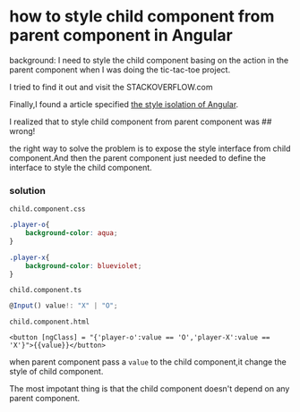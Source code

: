 # how to style child component from parent component in Angular

background: I need to style the child component basing on the action in the parent component when I was doing the tic-tac-toe project.


I tried to find it out and visit the STACKOVERFLOW.com


Finally,I found a article specified [the style isolation of Angular](https://blog.angular-university.io/angular-host-context/).

I realized that to style child component from parent component was ## wrong!

the right way to solve the problem is to expose the style interface from child component.And then the parent component 
just needed to define the interface to style the child component.

### solution
`child.component.css`
```css
.player-o{
    background-color: aqua;
}

.player-x{
    background-color: blueviolet;
}
```
`child.component.ts`
```typescript
@Input() value!: "X" | "O";
```

`child.component.html`
```angular
<button [ngClass] = "{'player-o':value == 'O','player-X':value == 'X'}">{{value}}</button>
```

when parent component pass a `value` to the child component,it change the style of child component.

The most impotant thing is that the child component doesn't depend on any parent component.